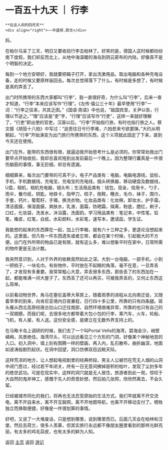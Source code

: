 # 一百五十九天 ｜ 行李

``` 
**在这人间的四月天**
<div align="right">——华盛顿.欧文</div>
```

妈，

在帕尔马呆了三天，明日又要收拾行李去柏林了。好笑的是，德国人这时候都纷纷南下度假，我们却反而北上，从地中海温暖的海岛到阴云密布的内陆，好像真不是个明智的决定。

每到一个地方安顿好，我就要把箱子打开，拿出洗漱用品，取出电脑和各种充电设备，走的时候又要原样装回去。每次总觉得落下了什么，有时候是多想了，有时候是真的弄丢了。

出门时所携带的东西大家都叫“行李”，我一直很好奇，为什么叫“行李”。后来一查才知道，“行李”本来应该写作“行理”。《左传·僖公三十年》最早使用“行李”一词：“行李之往来，共其乏困。”《国语·周语》中也说，“敌国宾至，关尹以告，行理以节逆之。”“理”应该是“吏”字，“行理”应该写作“行吏”，这样一来就好理解了，“行吏”即出使的官吏。汉唐以后，“行李”开始指行旅，有时也指行旅之人。蔡文姬《胡笳十八拍》中写过：“追思往日兮行李难，六拍悲来兮欲罢弹。”大约从明朝起，“行李”开始演变为出门旅行所携带的东西，这个义项就此固定了下来，直到今天还在使用。

出门在外，能带的东西很有限，就逼迫我开始思考什么是必须的。你常常劝我出门要早点开始收拾，我却总喜欢拖到出发前最后一个晚上。因为整理行囊真是一件很伤脑筋的事情，事无巨细，却总有遗漏。

细细算来，每次出门要带的可真不少。电子产品类有：电脑，电脑电源线，鼠标，手机，手机数据线，充电宝，充电宝的充电线，插头转换器，移动硬盘及数据线，U盘，相机，相机充电器，镜头布；生活用品类有：钱包，现金，信用卡，勺子，雨伞，餐巾纸，钥匙，地铁卡，指甲刀，梳子，拖鞋，睡衣，毛巾，袜子，围巾，手套，钙片，葡萄籽，手镯，换洗衣物。化妆品类有：化妆棉，卸妆水，护手霜，清洁面膜，保湿面膜，爽肤水，乳液，面霜，防晒霜，隔离，粉底，腮红，刷子，口红，化妆袋，洗发水，沐浴露，洗面奶。学习用品类有：笔记本，中性笔，铅笔，橡皮，红笔，白纸，水彩颜料，水彩笔，速写本，邀请函，学生证。

我能想的起来的东西算在一起，加上行李箱，就有六十三种之多，更遑论没想起来的。这里面，但凡有一件东西遗失或者忘带，都会在某个时候，引起极大的不方便。出门在外所带的物品已是有限，就有这么多，难以想象平时在家中，日常所需的物件更是无法计数。

我突然意识到，人对于外界的依赖竟然如此之深。大到一台电脑，一部手机，小到一把梳子，一块毛巾。有些物件，平时放在不起眼的角落，毫不在意，一旦弄丢了，才发现有多重要。我常常粗心大意，弄丢很多东西，那些丢了的东西加在一起，都能堆满一间大屋子了。东西丢了还可以再买，可被我弄丢的，又何止东西这么简单。

以前看动物世界，角马在塞伦盖蒂大草原上，随着雨季的进程从北向南迁徙，又随着旱季的到来，向肯尼亚境内日夜兼程，日行四十多公里，所靠的只有四条腿。斑头雁从西北高原经唐古拉山口迁往南部，自然环境艰难异常，所靠的也只有自己的一双翅膀。而我们呢，去很多地方都带着大包小包的行李，乘汽车，火车，轮船、飞机，有人接，有人送。这份安全感，是建立在无数外界支持上的。

在马略卡岛上调研的时候，我们去了一个叫Portal Vells的海湾，碧海金沙，峭壁嶙峋，风景绝佳。海湾尽头，可以远远看见三个方形的门洞，好像某个神秘地宫的入口。初入洞中，墙上刻有图腾一样的壁画，再入内，乱石散布，曲折幽深，地面如波涛般剧烈起伏。在洞中回望，洞口仿佛双目远眺天际。

这样荒凉的地方，让人想起电视剧里的经典桥段，男主人公被罚在荒无人烟的山洞中闭门思过，经过若干年闭关，终有一日无意间拂掉层积的枯叶，发现了尘封多年的绝世武功。可是在现实中，这样的洞穴就是无人居住，旅游者到此一观，惊叹于大自然的鬼斧神工，感慨于先人的奇思妙想，然后拍几张照，欣欣然离去，不会久留。

已经被城市同化的我们，将再也无法忍受原始的生活方式。我们早就离不开交流电，离不开自来水，离不开互联网，离不开地图导航，也离不开移动支付了。牺牲独立而换取便捷，好像是一件很划算的事情。

好吧，又说了一大堆废话，只是想到哪里，说到哪里而已。后面几天会在柏林和汉堡，然后去荷兰，很多人羡慕，但其实旅行永远都不像朋友圈里看到的那样光鲜亮丽，有太多的鸡毛蒜皮，也有太多的鲜为人知。


返回 [主页](../../../intro.md)
返回 [游记](../../../posts/travelsall.md)